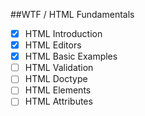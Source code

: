 ##WTF / HTML Fundamentals

- [x] HTML Introduction
- [x] HTML Editors
- [x] HTML Basic Examples
- [ ] HTML Validation
- [ ] HTML Doctype
- [ ] HTML Elements
- [ ] HTML Attributes
